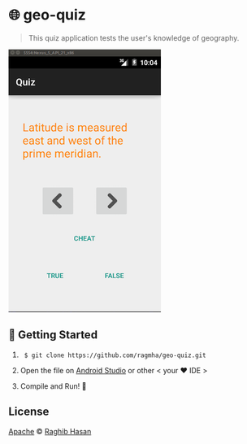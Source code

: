 # 🌐 geo-quiz

> This quiz application tests the user's knowledge of geography.

![Geo-Quiz](./quiz_screenshot.png)

## 🚀 Getting Started

1. ``` $ git clone https://github.com/ragmha/geo-quiz.git```

2. Open the file on [Android Studio](https://developer.android.com/studio/index.html) or other < your ♥️ IDE >

3. Compile and Run! 🚀


## License
[Apache](./license) © [Raghib Hasan](http://raghibm.com/)
